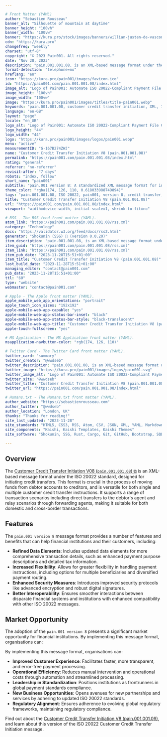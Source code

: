 ```yaml
---

# Front Matter (YAML)
author: "Sebastien Rousseau"
banner_alt: "Silhouette of mountain at daytime"
banner_height: "100vh"
banner_width: "100vw"
banner: "https://kura.pro/stock/images/banners/willian-justen-de-vasconcellos-2Ka0oKSMxVE.webp"
cdn: "https://kura.pro"
changefreq: "weekly"
charset: "utf-8"
copyright: "© 2023 Pain001. All rights reserved."
date: "Nov 28, 2023"
description: "pain.001.001.08, is an XML-based message format under the ISO 20022 standard designed to streamline cross-border and domestic payment processes."
format-detection: "telephone=no"
hreflang: "en"
icon: "https://kura.pro/pain001/images/favicon.ico"
id: "https://pain001.com/pain.001.001.08/index.html"
image_alt: "Logo of Pain001: Automate ISO 20022-Compliant Payment File Creation"
image_height: "100vh"
image_width: "100vw"
image: "https://kura.pro/pain001/images/titles/title-pain001.webp"
keywords: "pain.001.001.08, customer credit transfer initiation, XML, ISO 20022, cross-border payments, domestic payments, efficiency, speed, cost, compliance, market opportunity"
language: "en-GB"
layout: "page"
locale: "en_GB"
logo_alt: "Logo of Pain001: Automate ISO 20022-Compliant Payment File Creation"
logo_height: "44"
logo_width: "44"
logo: "https://kura.pro/pain001/images/logos/pain001.webp"
menu: "active"
measurementID: "G-167B274ZWJ"
name: "Customer Credit Transfer Initiation V8 (pain.001.001.08)"
permalink: "https://pain001.com/pain.001.001.08/index.html"
rating: "general"
referrer: "no-referrer"
revisit-after: "7 days"
robots: "index, follow"
short_name: "pain001"
subtitle: "pain.001 version 8: A standardized XML message format for initiating credit transfers."
theme_color: "rgba(174, 126, 110, 0.618033988749894)"
tags: "pain.001.001.08, ISO 20022, pain001, version 8, credit transfer, XML, message format, standardization, automation, cross-border, domestic, payments"
title: "Customer Credit Transfer Initiation V8 (pain.001.001.08)"
url: "https://pain001.com/pain.001.001.08/index.html"
viewport: "width=device-width, initial-scale=1, shrink-to-fit=no"

# RSS - The RSS feed front matter (YAML).
atom_link: "https://pain001.com/pain.001.001.08/rss.xml"
category: "Technology"
docs: "https://validator.w3.org/feed/docs/rss2.html"
generator: "Shokunin (SSG) 🦀 (version 0.0.20)"
item_description: "pain.001.001.08, is an XML-based message format under the ISO 20022 standard designed to streamline cross-border and domestic payment processes."
item_guid: "https://pain001.com/pain.001.001.08/rss.xml"
item_link: "https://pain001.com/pain.001.001.08/rss.xml"
item_pub_date: "2023-11-28T15:51+01:00"
item_title: "Customer Credit Transfer Initiation V8 (pain.001.001.08)"
last_build_date: "2023-11-28T15:51+01:00"
managing_editor: "contact@pain001.com"
pub_date: "2023-11-28T15:51+01:00"
ttl: "60"
type: "website"
webmaster: "contact@pain001.com"

# Apple - The Apple front matter (YAML).
apple_mobile_web_app_orientations: "portrait"
apple_touch_icon_sizes: "192x192"
apple-mobile-web-app-capable: "yes"
apple-mobile-web-app-status-bar-inset: "black"
apple-mobile-web-app-status-bar-style: "black-translucent"
apple-mobile-web-app-title: "Customer Credit Transfer Initiation V8 (pain.001.001.08)"
apple-touch-fullscreen: "yes"

# MS Application - The MS Application front matter (YAML).
msapplication-navbutton-color: "rgb(174, 126, 110)"

# Twitter Card - The Twitter Card front matter (YAML).
twitter_card: "summary"
twitter_creator: "@wwdseb"
twitter_description: "pain.001.001.08, is an XML-based message format under the ISO 20022 standard designed to streamline cross-border and domestic payment processes."
twitter_image: "https://kura.pro/pain001/images/logos/pain001.svg"
twitter_image_alt: "Logo of Pain001: Automate ISO 20022-Compliant Payment File Creation"
twitter_site: "@wwdseb"
twitter_title: "Customer Credit Transfer Initiation V8 (pain.001.001.08)"
twitter_url: "https://pain001.com/pain.001.001.08/index.html"

# Humans.txt - The Humans.txt front matter (YAML).
author_website: "https://sebastienrousseau.com"
author_twitter: "@wwdseb"
author_location: "London, UK"
thanks: "Thanks for reading!"
site_last_updated: "2023-11-28"
site_standards: "HTML5, CSS3, RSS, Atom, CSV, JSON, XML, YAML, Markdown, TOML, SQLite"
site_components: "Kaishi, Kaishi Templates, Kaishi Themes"
site_software: "Shokunin, SSG, Rust, Cargo, Git, GitHub, Bootstrap, SQLite, VS Code"

---
```



## Overview

The [Customer Credit Transfer Initiation V08 (`pain.001.001.08`) ⧉][00] is an XML-based message format under the ISO 20022 standard, designed for initiating credit transfers. This format is crucial in the process of moving funds from debtor accounts to creditors, and is versatile for both single and multiple customer credit transfer instructions. It supports a range of transaction scenarios including direct transfers to the debtor's agent and relay scenarios through forwarding agents, making it suitable for both domestic and cross-border transactions.

## Features

The `pain.001 version 8` message format provides a number of features and benefits that can help financial institutions and their customers, including:

- **Refined Data Elements**: Includes updated data elements for more comprehensive transaction details, such as enhanced payment purpose descriptions and detailed tax information.
- **Increased Flexibility**: Allows for greater flexibility in handling payment instructions, including options for multiple beneficiaries and diversified payment routing.
- **Enhanced Security Measures**: Introduces improved security protocols like advanced encryption and robust digital signatures.
- **Better Interoperability**: Ensures smoother interactions between disparate financial systems and institutions with enhanced compatibility with other ISO 20022 messages.

## Market Opportunity

The adoption of the `pain.001 version 8` presents a significant market opportunity for
financial institutions. By implementing this message format, organisations can:

By implementing this message format, organisations can:

- **Improved Customer Experience**: Facilitates faster, more transparent, and error-free payment processing.
- **Operational Efficiency**: Reduces manual intervention and operational costs through automation and streamlined processing.
- **Leadership in Standardization**: Positions institutions as frontrunners in global payment standards compliance.
- **New Business Opportunities**: Opens avenues for new partnerships and services by adhering to updated ISO 20022 standards.
- **Regulatory Alignment**: Ensures adherence to evolving global regulatory frameworks, maintaining regulatory compliance.

Find out about the
[Customer Credit Transfer Initiation V8 (pain.001.001.09)][01], and learn about
this version of the ISO 20022 Customer Credit Transfer Initiation message.

[00]: https://www.iso20022.org/catalogue-messages/iso-20022-messages-archive?search=pain.001.001.08 "ISO 20022 Customer Credit Transfer Initiation V8 (pain.001.001.08)"
[01]: /pain.001.001.09/index.html "Customer Credit Transfer Initiation V9 (pain.001.001.09)"
